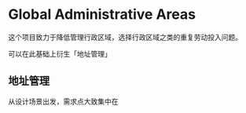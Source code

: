 # Global Administrative Areas

这个项目致力于降低管理行政区域，选择行政区域之类的重复劳动投入问题。

可以在此基础上衍生「地址管理」
## 地址管理
从设计场景出发，需求点大致集中在
